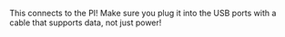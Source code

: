 This connects to the PI! Make sure you plug it into the USB ports with a cable that supports data, not just power!